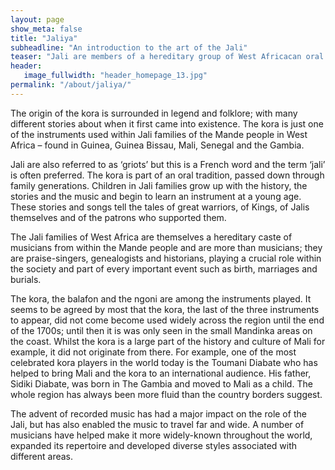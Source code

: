 ```yaml
---
layout: page
show_meta: false
title: "Jaliya"
subheadline: "An introduction to the art of the Jali"
teaser: "Jali are members of a hereditary group of West Africacan oral historians, musicians and singers"
header:
   image_fullwidth: "header_homepage_13.jpg"
permalink: "/about/jaliya/"
---
```


The origin of the kora is surrounded in legend and folklore; with many different stories about when it first came into 
existence.  The kora is just one of the instruments used within Jali families of the Mande people in West Africa – found 
in Guinea, Guinea Bissau, Mali, Senegal and the Gambia.

Jali are also referred to as ‘griots’ but this is a French word and the term ‘jali’ is often preferred.  The kora is part 
of an oral tradition,  passed down through family generations.  Children in Jali families grow up with the history, the 
stories and the music and begin to learn an instrument at a young age.  These stories and songs tell the tales of great 
warriors, of Kings, of Jalis themselves and of the patrons who supported them.

The Jali families of West Africa are themselves a hereditary caste of musicians from within the Mande people and are more 
than musicians; they are praise-singers, genealogists and historians, playing a crucial role within the society and part 
of every important event such as birth, marriages and burials.

The kora, the balafon and the ngoni are among the instruments played. It seems to be agreed by most that the kora, the 
last of the three instruments to appear, did not come become used widely across the region until the end of the 1700s; until 
then it is was only seen in the small Mandinka areas on the coast.  Whilst the kora is a large part of the history and culture 
of Mali for example, it did not originate from there. For example, one of the most celebrated kora players in the world today 
is the Toumani Diabate who has helped to bring Mali and the kora to an international audience. His father, Sidiki Diabate, 
was born in The Gambia and moved to Mali as a child.  The whole region has always been more fluid than the country borders 
suggest.

The advent of recorded music has had a major impact on the role of the Jali, but has also enabled the music to travel far and 
wide.  A number of musicians have helped make it more widely-known throughout the world, expanded its repertoire and developed 
diverse styles associated with different areas.
